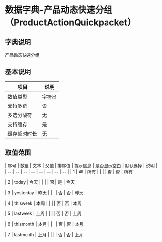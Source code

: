 # 数据字典-产品动态快速分组（ProductActionQuickpacket）
## 字典说明
产品动态快速分组

## 基本说明
| 项目 | 说明 |
| -- | -- |
| 数值类型 | 字符串 |
| 支持多选 | 否 |
| 多选分隔符 | 无 |
| 支持缓存 | 是 |
| 缓存超时时长 | 无 |

## 取值范围
| 序号 | 数值 | 文本 | 父值 | 排序值 | 提示信息 | 是否显示空白 | 默认选择 | 说明 |
| -- | -- | -- | -- | -- | -- | -- | -- |
| 1 | All | 所有 |  |  |  | 否 | 否 | 所有

| 2 | today | 今天 |  |  |  | 否 | 是 | 今天

| 3 | yesterday | 昨天 |  |  |  | 否 | 否 | 昨天

| 4 | thisweek | 本周 |  |  |  | 否 | 否 | 本周

| 5 | lastweek | 上周 |  |  |  | 否 | 否 | 上周

| 6 | thismonth | 本月 |  |  |  | 否 | 否 | 本月

| 7 | lastmonth | 上月 |  |  |  | 否 | 否 | 上月


